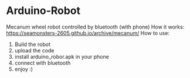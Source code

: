 # Arduino-Robot
Mecanum wheel robot controlled by bluetooth (with phone)
How it works: https://seamonsters-2605.github.io/archive/mecanum/
How to use:
1. Build the robot
2. upload the code
3. install arduino_robor.apk in your phone
4. connect with bluetooth 
5. enjoy :)
